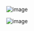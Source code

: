 ![image](https://github.com/user-attachments/assets/73f14a83-75f7-4102-bbc5-63faebd104f8)

![image](https://github.com/user-attachments/assets/cebe6fb4-0edd-4dbe-b533-cdccf1af42ab)
